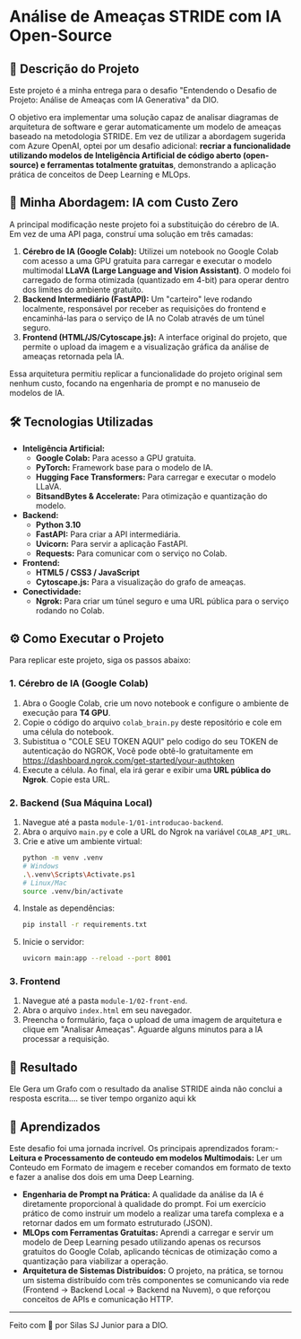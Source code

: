 # Análise de Ameaças STRIDE com IA Open-Source

## 📖 Descrição do Projeto

Este projeto é a minha entrega para o desafio "Entendendo o Desafio de Projeto: Análise de Ameaças com IA Generativa" da DIO.

O objetivo era implementar uma solução capaz de analisar diagramas de arquitetura de software e gerar automaticamente um modelo de ameaças baseado na metodologia STRIDE. Em vez de utilizar a abordagem sugerida com Azure OpenAI, optei por um desafio adicional: **recriar a funcionalidade utilizando modelos de Inteligência Artificial de código aberto (open-source) e ferramentas totalmente gratuitas**, demonstrando a aplicação prática de conceitos de Deep Learning e MLOps.

## 🚀 Minha Abordagem: IA com Custo Zero

A principal modificação neste projeto foi a substituição do cérebro de IA. Em vez de uma API paga, construí uma solução em três camadas:

1.  **Cérebro de IA (Google Colab):** Utilizei um notebook no Google Colab com acesso a uma GPU gratuita para carregar e executar o modelo multimodal **LLaVA (Large Language and Vision Assistant)**. O modelo foi carregado de forma otimizada (quantizado em 4-bit) para operar dentro dos limites do ambiente gratuito.
2.  **Backend Intermediário (FastAPI):** Um "carteiro" leve rodando localmente, responsável por receber as requisições do frontend e encaminhá-las para o serviço de IA no Colab através de um túnel seguro.
3.  **Frontend (HTML/JS/Cytoscape.js):** A interface original do projeto, que permite o upload da imagem e a visualização gráfica da análise de ameaças retornada pela IA.

Essa arquitetura permitiu replicar a funcionalidade do projeto original sem nenhum custo, focando na engenharia de prompt e no manuseio de modelos de IA.

## 🛠️ Tecnologias Utilizadas

-   **Inteligência Artificial:**
    -   **Google Colab:** Para acesso a GPU gratuita.
    -   **PyTorch:** Framework base para o modelo de IA.
    -   **Hugging Face Transformers:** Para carregar e executar o modelo LLaVA.
    -   **BitsandBytes & Accelerate:** Para otimização e quantização do modelo.
-   **Backend:**
    -   **Python 3.10**
    -   **FastAPI:** Para criar a API intermediária.
    -   **Uvicorn:** Para servir a aplicação FastAPI.
    -   **Requests:** Para comunicar com o serviço no Colab.
-   **Frontend:**
    -   **HTML5 / CSS3 / JavaScript**
    -   **Cytoscape.js:** Para a visualização do grafo de ameaças.
-   **Conectividade:**
    -   **Ngrok:** Para criar um túnel seguro e uma URL pública para o serviço rodando no Colab.

## ⚙️ Como Executar o Projeto

Para replicar este projeto, siga os passos abaixo:

### 1. Cérebro de IA (Google Colab)

1.  Abra o Google Colab, crie um novo notebook e configure o ambiente de execução para **T4 GPU**.
2.  Copie o código do arquivo `colab_brain.py` deste repositório e cole em uma célula do notebook.
3.  Subistitua o "COLE SEU TOKEN AQUI" pelo codigo do seu TOKEN de autenticação do NGROK, Você pode obtê-lo gratuitamente em https://dashboard.ngrok.com/get-started/your-authtoken
4.  Execute a célula. Ao final, ela irá gerar e exibir uma **URL pública do Ngrok**. Copie esta URL.

### 2. Backend (Sua Máquina Local)

1.  Navegue até a pasta `module-1/01-introducao-backend`.
2.  Abra o arquivo `main.py` e cole a URL do Ngrok na variável `COLAB_API_URL`.
3.  Crie e ative um ambiente virtual:
    ```bash
    python -m venv .venv
    # Windows
    .\.venv\Scripts\Activate.ps1
    # Linux/Mac
    source .venv/bin/activate
    ```
4.  Instale as dependências:
    ```bash
    pip install -r requirements.txt
    ```
5.  Inicie o servidor:
    ```bash
    uvicorn main:app --reload --port 8001
    ```

### 3. Frontend

1.  Navegue até a pasta `module-1/02-front-end`.
2.  Abra o arquivo `index.html` em seu navegador.
3.  Preencha o formulário, faça o upload de uma imagem de arquitetura e clique em "Analisar Ameaças". Aguarde alguns minutos para a IA processar a requisição.

## 📸 Resultado

Ele Gera um Grafo com o resultado da analise STRIDE
ainda não conclui a resposta escrita.... se tiver tempo organizo aqui kk

## 🧠 Aprendizados

Este desafio foi uma jornada incrível. Os principais aprendizados foram:-   
**Leitura e Processamento de conteudo em modelos Multimodais:** Ler um Conteudo em Formato de imagem e receber comandos em formato de texto e fazer a analise dos dois em uma Deep Learning.
-   **Engenharia de Prompt na Prática:** A qualidade da análise da IA é diretamente proporcional à qualidade do prompt. Foi um exercício prático de como instruir um modelo a realizar uma tarefa complexa e a retornar dados em um formato estruturado (JSON).
-   **MLOps com Ferramentas Gratuitas:** Aprendi a carregar e servir um modelo de Deep Learning pesado utilizando apenas os recursos gratuitos do Google Colab, aplicando técnicas de otimização como a quantização para viabilizar a operação.
-   **Arquitetura de Sistemas Distribuídos:** O projeto, na prática, se tornou um sistema distribuído com três componentes se comunicando via rede (Frontend -> Backend Local -> Backend na Nuvem), o que reforçou conceitos de APIs e comunicação HTTP.

---
Feito com 💜 por Silas SJ Junior para a DIO.
